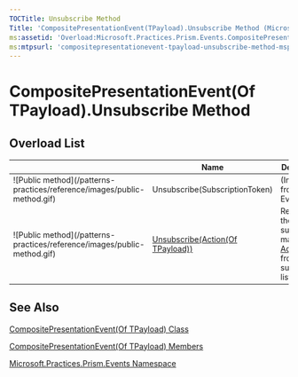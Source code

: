 ```yaml
---
TOCTitle: Unsubscribe Method
Title: 'CompositePresentationEvent(TPayload).Unsubscribe Method (Microsoft.Practices.Prism.Events)'
ms:assetid: 'Overload:Microsoft.Practices.Prism.Events.CompositePresentationEvent\`1.Unsubscribe'
ms:mtpsurl: 'compositepresentationevent-tpayload-unsubscribe-method-mspp-events.md'
---
```



# CompositePresentationEvent(Of TPayload).Unsubscribe Method

## Overload List

<table>

<thead>
<tr class="header">
<th> </th>
<th>Name</th>
<th>Description</th>
</tr>
</thead>
<tbody>
<tr class="odd">
<td>![Public method](/patterns-practices/reference/images/public-method.gif)</td>
<td>Unsubscribe(SubscriptionToken)</td>
<td>(Inherited from EventBase.)</td>
</tr>
<tr class="even">
<td>![Public method](/patterns-practices/reference/images/public-method.gif)</td>
<td><a href="https://msdn.microsoft.com/en-us/library/gg405773(v=pandp.50)">Unsubscribe(Action(Of TPayload))</a></td>
<td><div class="summary">
Removes the first subscriber matching <a href="http://msdn.microsoft.com/en-us/library/018hxwa8">Action(Of T)</a> from the subscribers' list.
</div></td>
</tr>
</tbody>
</table>

## See Also

[CompositePresentationEvent(Of TPayload) Class](https://msdn.microsoft.com/en-us/library/gg431412(v=pandp.50))

[CompositePresentationEvent(Of TPayload) Members](https://msdn.microsoft.com/en-us/library/gg430765(v=pandp.50))

[Microsoft.Practices.Prism.Events Namespace](https://msdn.microsoft.com/library/microsoft.practices.prism.events)
